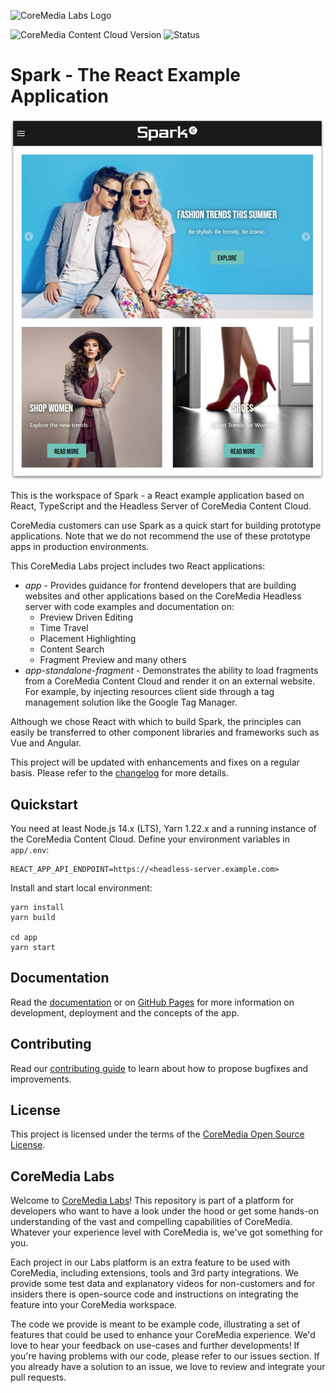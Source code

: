![CoreMedia Labs Logo](https://documentation.coremedia.com/badges/banner_coremedia_labs_wide.png)

![CoreMedia Content Cloud Version](https://img.shields.io/static/v1?message=2101&label=CoreMedia%20Content%20Cloud&style=for-the-badge&labelColor=666666&color=672779 
"This badge shows the CoreMedia version this project is compatible with. 
Please read the versioning section of the project to see what other CoreMedia versions are supported and how to find them."
)
![Status](https://img.shields.io/static/v1?message=active&label=Status&style=for-the-badge&labelColor=666666&color=2FAC66 
"The status badge describes if the project is maintained. Possible values are active and inactive. 
If a project is inactive it means that the development has been discontinued and won't support future CoreMedia versions."
)

# Spark - The React Example Application

![Picture of Spark](docs/img/spark.jpg)

This is the workspace of Spark - a React example application based on React, TypeScript and the Headless Server of CoreMedia Content Cloud. 

CoreMedia customers can use Spark as a quick start for building prototype applications. Note that we do not recommend the use of these prototype apps in production environments.

This CoreMedia Labs project includes two React applications:

* _app_ - Provides guidance for frontend developers that are building websites and other applications based on the CoreMedia Headless server with code examples and documentation on:
   * Preview Driven Editing
   * Time Travel
   * Placement Highlighting
   * Content Search
   * Fragment Preview and many others
* _app-standalone-fragment_ - Demonstrates the ability to load fragments from a CoreMedia Content Cloud and render it on an external website. For example, by injecting resources client side through a tag management solution like the Google Tag Manager.

Although we chose React with which to build Spark, the principles can easily be transferred to other component libraries and frameworks such as Vue and Angular.

This project will be updated with enhancements and fixes on a regular basis. Please refer to the [changelog](CHANGELOG.md) for more details.

## Quickstart

You need at least Node.js 14.x (LTS), Yarn 1.22.x and a running instance of the CoreMedia Content Cloud.
Define your environment variables in `app/.env`:

```
REACT_APP_API_ENDPOINT=https://<headless-server.example.com>
```

Install and start local environment:
```
yarn install
yarn build

cd app
yarn start
```

## Documentation

Read the [documentation](docs/README.md) or on [GitHub Pages](https://coremedia.github.io/coremedia-headless-client-react/docs) for more information on development, deployment and the concepts of the app.


## Contributing

Read our [contributing guide](CONTRIBUTING.md) to learn about how to propose bugfixes and improvements.

## License

This project is licensed under the terms of the [CoreMedia Open Source License](LICENSE.txt).

## CoreMedia Labs

Welcome to [CoreMedia Labs](https://blog.coremedia.com/labs/)! This repository
is part of a platform for developers who want to have a look under the hood or
get some hands-on understanding of the vast and compelling capabilities of
CoreMedia. Whatever your experience level with CoreMedia is, we've got something
for you.

Each project in our Labs platform is an extra feature to be used with CoreMedia,
including extensions, tools and 3rd party integrations. We provide some test
data and explanatory videos for non-customers and for insiders there is
open-source code and instructions on integrating the feature into your
CoreMedia workspace. 

The code we provide is meant to be example code, illustrating a set of features
that could be used to enhance your CoreMedia experience. We'd love to hear your
feedback on use-cases and further developments! If you're having problems with
our code, please refer to our issues section. If you already have a solution to 
an issue, we love to review and integrate your pull requests. 

